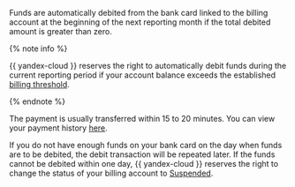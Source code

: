 Funds are automatically debited from the bank card linked to the billing account at the beginning of the next reporting month if the total debited amount is greater than zero.


{% note info %}

{{ yandex-cloud }} reserves the right to automatically debit funds during the current reporting period if your account balance exceeds the established [billing threshold](../concepts/billing-threshold.md).

{% endnote %}


The payment is usually transferred within 15 to 20 minutes. You can view your payment history [here](../operations/check-bill-history.md).

If you do not have enough funds on your bank card on the day when funds are to be debited, the debit transaction will be repeated later. If the funds cannot be debited within one day, {{ yandex-cloud }} reserves the right to change the status of your billing account to [Suspended](../concepts/billing-account.md#conditions).
